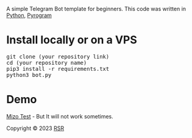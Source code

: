 A simple Telegram Bot template for beginners. This code was written in <a href="https://www.python.org/">Python</a>, <a href="https://github.com/pyrogram/pyrogram">Pyrogram</a>

# Install locally or on a VPS
<p>
<pre>
git clone (your repository link)
cd (your repository name)
pip3 install -r requirements.txt
python3 bot.py
</pre>
</p>

# Demo
<a href="https://t.me/mzztestbot">Mizo Test</a> - But It will not work sometimes.

Copyright ©️ 2023 <a href="https://github.com/RSR-TG-Info">RSR</a>

